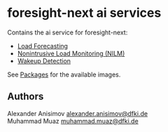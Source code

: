 # foresight-next ai services

Contains the ai service for foresight-next:

* [Load Forecasting](./load-forecasting/README.md)
* [Nonintrusive Load Monitoring (NILM)](./nilm/README.md)
* [Wakeup Detection](./wakeup-detection/README.md)

See [Packages](https://github.com/orgs/connected-intelligent-systems/packages?repo_name=foresight-next-ai-services) for the available images.

## Authors

Alexander Anisimov <alexander.anisimov@dfki.de>  
Muhammad Muaz <muhammad.muaz@dfki.de>

